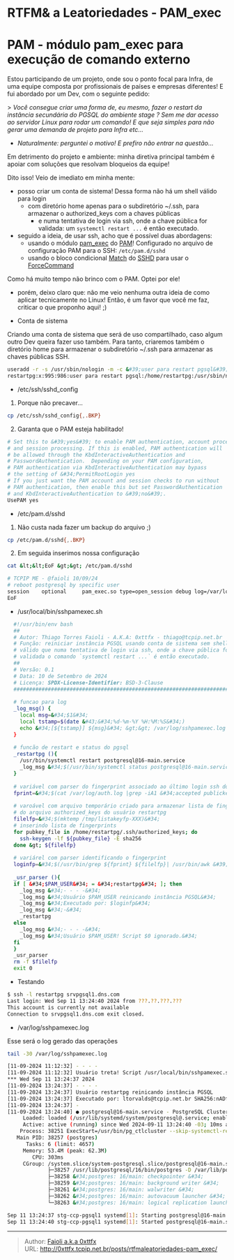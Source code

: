 # RTFM&amp; a Leatoriedades - PAM_exec


# PAM - módulo pam_exec para execução de comando externo

Estou participando de um projeto, onde sou o ponto focal para Infra, de uma equipe composta por profissionais de países e empresas diferentes! E fui abordado por um Dev, com o seguinte pedido:

&gt; *Você consegue criar uma forma de, eu mesmo, fazer o restart da instância secundária do PGSQL do ambiente stage ? Sem me dar acesso ao servidor Linux para rodar um comando! E que seja simples para não gerar uma demanda de projeto para Infra etc...*

- *Naturalmente: perguntei o motivo! E prefiro não entrar na questão...*

Em detrimento do projeto e ambiente: minha diretiva principal também é apoiar com soluções que resolvam bloqueios da equipe!

Dito isso! Veio de imediato em minha mente:

- posso criar um conta de sistema! Dessa forma não há um shell válido para login
  - com diretório home apenas para o subdiretório \~/.ssh, para armazenar o authorized_keys com a chaves públicas
    - e numa tentativa de login via ssh, onde a chave pública for validada: um `systemctl restart ...` é então executado.
- seguido a ideia, de usar ssh, acho que é possível duas abordagens:
  - usando o módulo [pam_exec](https://man7.org/linux/man-pages/man8/pam_exec.8.html) do [PAM](https://man7.org/linux/man-pages/man8/PAM.8.html)! Configurado no arquivo de configuração PAM para o SSH: `/etc/pam.d/sshd`
  - usando o bloco condicional [Match](https://man7.org/linux/man-pages/man5/sshd_config.5.html#DESCRIPTION) do [SSHD](https://man7.org/linux/man-pages/man8/sshd.8.html) para usar o [ForceCommand](https://man7.org/linux/man-pages/man5/sshd_config.5.html)

Como há muito tempo não brinco com o PAM. Optei por ele!
- porém, deixo claro que: não me veio nenhuma outra ideia de como aplicar tecnicamente no Linux! Então, é um favor que você me faz, criticar o que proponho aqui! ;)

- Conta de sistema

Criando uma conta de sistema que será de uso compartilhado, caso algum outro Dev queira fazer uso também. Para tanto, criaremos também o diretório home para armazenar o subdiretório \~/.ssh para armazenar as chaves públicas SSH.

``` bash
useradd -r -s /usr/sbin/nologin -m -c &#39;user para restart pgsql&#39; restartpg &amp;&amp; getent passwd restartpg 
restartpg:x:995:986:user para restart pgsql:/home/restartpg:/usr/sbin/nologin
```

- /etc/ssh/sshd_config

1.  Porque não precaver...

``` bash
cp /etc/ssh/sshd_config{,.BKP}
```

2.  Garanta que o PAM esteja habilitado!  

``` bash
# Set this to &#39;yes&#39; to enable PAM authentication, account processing,
# and session processing. If this is enabled, PAM authentication will
# be allowed through the KbdInteractiveAuthentication and
# PasswordAuthentication.  Depending on your PAM configuration,
# PAM authentication via KbdInteractiveAuthentication may bypass
# the setting of &#34;PermitRootLogin yes
# If you just want the PAM account and session checks to run without
# PAM authentication, then enable this but set PasswordAuthentication
# and KbdInteractiveAuthentication to &#39;no&#39;.
UsePAM yes
```

- /etc/pam.d/sshd

1.  Não custa nada fazer um backup do arquivo ;)

``` bash
cp /etc/pam.d/sshd{,.BKP}
```

2.  Em seguida inserimos nossa configuração

``` bash
cat &lt;&lt;EoF &gt;&gt; /etc/pam.d/sshd 

# TCPIP ME - @faioli 10/09/24
# reboot postgresql by specific user
session    optional     pam_exec.so type=open_session debug log=/var/log/sshpamexec.sh.log seteuid /usr/local/bin/sshpamexec.sh
EoF
```

- /usr/local/bin/sshpamexec.sh

``` bash
  #!/usr/bin/env bash
  ##
  # Autor: Thiago Torres Faioli - A.K.A: 0xttfx - thiago@tcpip.net.br
  # Função: reiniciar instância PGSQL usando conta de sistema sem shell
  # válido que numa tentativa de login via ssh, onde a chave pública for
  # validada o comando `systemctl restart ...` é então executado.
  ##
  # Versão: 0.1
  # Data: 10 de Setembro de 2024
  # Licença: SPDX-License-Identifier: BSD-3-Clause
  #####################################################################
  
  # funcao para log
  _log_msg() {
    local msg=&#34;$1&#34;
    local tstamp=$(date &#43;&#34;%d-%m-%Y %H:%M:%S&#34;)
    echo &#34;[${tstamp}] ${msg}&#34; &gt;&gt; /var/log/sshpamexec.log
  }
  
  # funcão de restart e status do pgsql
  _restartpg (){
    /usr/bin/systemctl restart postgresql@16-main.service
    _log_msg &#34;$(/usr/bin/systemctl status postgresql@16-main.service --no-pager)&#34;
  }
  
  # variável com parser do fingerprint associado ao último login ssh do usuário restartpg 
  fprint=&#34;$(cat /var/log/auth.log |grep -iA1 &#34;accepted publickey&#34;|grep -B1 restartpg |grep -oE SHA.*$|/usr/bin/tail -n1)&#34;
  
  # varoável com arquivo temporário criado para armazenar lista de fingerprit
  # do arquivo authorized_keys do usuário restartpg 
  filelfp=&#34;$(mktemp /tmp/listakeyfp-XXX)&#34;
  # inserindo lista de fingerprints 
  for pubkey_file in /home/restartpg/.ssh/authorized_keys; do
    ssh-keygen -lf ${pubkey_file} -E sha256
  done &gt; ${filelfp} 
  
  # variárel com parser identificando o fingerprint
  loginfp=&#34;$(/usr/bin/grep ${fprint} ${filelfp}| /usr/bin/awk &#39;{print $3,$2}&#39;)&#34;
  
  _usr_parser (){
  if [ &#34;$PAM_USER&#34; = &#34;restartpg&#34; ]; then
    _log_msg &#34;- - - -&#34;
    _log_msg &#34;Usuário $PAM_USER reinicando instância PGSQL&#34;
    _log_msg &#34;Executado por: $loginfp&#34; 
    _log_msg &#34;-&#34;
    _restartpg
  else 
    _log_msg &#34;- - - -&#34;
    _log_msg &#34;Usuário $PAM_USER! Script $0 ignorado.&#34;
  fi
  } 
  _usr_parser
  rm -f $filelfp
  exit 0
```

- Testando

``` bash
$ ssh -l restartpg srvpgsql1.dns.com
Last login: Wed Sep 11 13:24:40 2024 from ???.??.???.???
This account is currently not available
Connection to srvpgsql1.dns.com exit closed.
```

- /var/log/sshpamexec.log

Esse será o log gerado das operações

``` bash
tail -30 /var/log/sshpamexec.log

[11-09-2024 11:12:32] - - - -
[11-09-2024 11:12:32] Usuário treta! Script /usr/local/bin/sshpamexec.sh ignorado.
*** Wed Sep 11 13:24:37 2024
[11-09-2024 13:24:37] - - - -
[11-09-2024 13:24:37] Usuário restartpg reinicando instância PGSQL
[11-09-2024 13:24:37] Executado por: ltorvalds@tcpip.net.br SHA256:nADfsdJgYyN8UFsfsdfdwer3rf3r33dwe3eiO&#43;QVwZE
[11-09-2024 13:24:37] -
[11-09-2024 13:24:40] ● postgresql@16-main.service - PostgreSQL Cluster 16-main
     Loaded: loaded (/usr/lib/systemd/system/postgresql@.service; enabled-runtime; preset: enabled)
     Active: active (running) since Wed 2024-09-11 13:24:40 -03; 10ms ago
    Process: 38251 ExecStart=/usr/bin/pg_ctlcluster --skip-systemctl-redirect 16-main start (code=exited, status=0/SUCCESS)
   Main PID: 38257 (postgres)
      Tasks: 6 (limit: 4657)
     Memory: 53.4M (peak: 62.3M)
        CPU: 303ms
     CGroup: /system.slice/system-postgresql.slice/postgresql@16-main.service
             ├─38257 /usr/lib/postgresql/16/bin/postgres -D /var/lib/postgresql/16/main -c config_file=/etc/postgresql/16/main/postgresql.conf
             ├─38258 &#34;postgres: 16/main: checkpointer &#34;
             ├─38259 &#34;postgres: 16/main: background writer &#34;
             ├─38261 &#34;postgres: 16/main: walwriter &#34;
             ├─38262 &#34;postgres: 16/main: autovacuum launcher &#34;
             └─38263 &#34;postgres: 16/main: logical replication launcher &#34;

Sep 11 13:24:37 stg-ccp-pgsql1 systemd[1]: Starting postgresql@16-main.service - PostgreSQL Cluster 16-main...
Sep 11 13:24:40 stg-ccp-pgsql1 systemd[1]: Started postgresql@16-main.service - PostgreSQL Cluster 16-main.
```




---

> Author: [Faioli a.k.a 0xttfx](https://github.com/0xttfx)  
> URL: http://0xttfx.tcpip.net.br/posts/rtfmaleatoriedades-pam_exec/  


